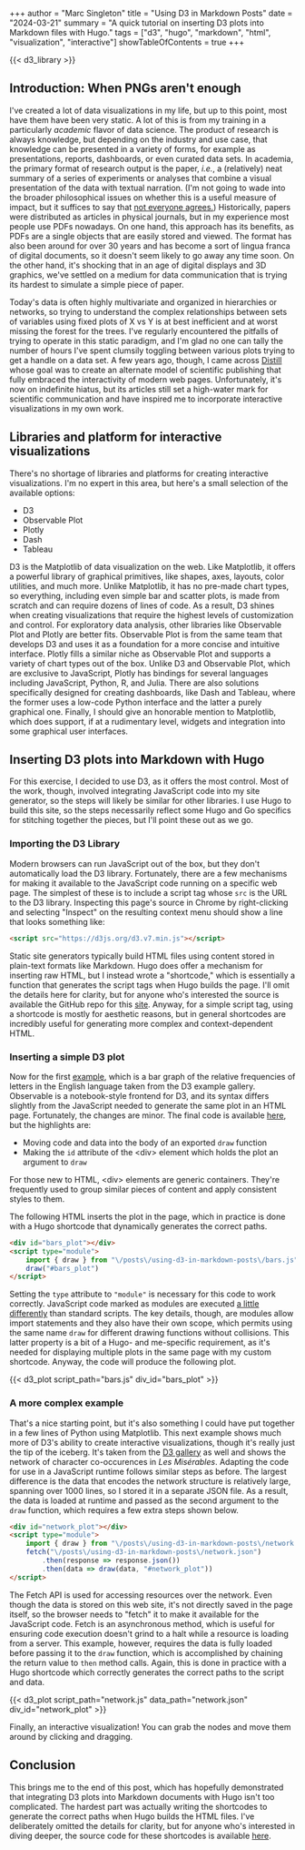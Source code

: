 +++
author = "Marc Singleton"
title = "Using D3 in Markdown Posts"
date = "2024-03-21"
summary = "A quick tutorial on inserting D3 plots into Markdown files with Hugo."
tags = ["d3", "hugo", "markdown", "html", "visualization", "interactive"]
showTableOfContents = true
+++

{{< d3_library >}}

## Introduction: When PNGs aren't enough
I've created a lot of data visualizations in my life, but up to this point, most have them have been very static. A lot of this is from my training in a particularly *academic* flavor of data science. The product of research is always knowledge, but depending on the industry and use case, that knowledge can be presented in a variety of forms, for example as presentations, reports, dashboards, or even curated data sets. In academia, the primary format of research output is the paper, *i.e.*, a (relatively) neat summary of a series of experiments or analyses that combine a visual presentation of the data with textual narration. (I'm not going to wade into the broader philosophical issues on whether this is a useful measure of impact, but it suffices to say that [not everyone agrees.](https://www.theguardian.com/books/2022/apr/11/the-big-idea-should-we-get-rid-of-the-scientific-paper)) Historically, papers were distributed as articles in physical journals, but in my experience most people use PDFs nowadays. On one hand, this approach has its benefits, as PDFs are a single objects that are easily stored and viewed. The format has also been around for over 30 years and has become a sort of lingua franca of digital documents, so it doesn't seem likely to go away any time soon. On the other hand, it's shocking that in an age of digital displays and 3D graphics, we've settled on a medium for data communication that is trying its hardest to simulate a simple piece of paper.

Today's data is often highly multivariate and organized in hierarchies or networks, so trying to understand the complex relationships between sets of variables using fixed plots of X vs Y is at best inefficient and at worst missing the forest for the trees. I've regularly encountered the pitfalls of trying to operate in this static paradigm, and I'm glad no one can tally the number of hours I've spent clumsily toggling between various plots trying to get a handle on a data set. A few years ago, though, I came across [Distill](https://distill.pub/about/) whose goal was to create an alternate model of scientific publishing that fully embraced the interactivity of modern web pages. Unfortunately, it's now on indefinite hiatus, but its articles still set a high-water mark for scientific communication and have inspired me to incorporate interactive visualizations in my own work.

## Libraries and platform for interactive visualizations
There's no shortage of libraries and platforms for creating interactive visualizations. I'm no expert in this area, but here's a small selection of the available options:

- D3
- Observable Plot
- Plotly
- Dash
- Tableau

D3 is the Matplotlib of data visualization on the web. Like Matplotlib, it offers a powerful library of graphical primitives, like shapes, axes, layouts, color utilities, and much more. Unlike Matplotlib, it has no pre-made chart types, so everything, including even simple bar and scatter plots, is made from scratch and can require dozens of lines of code. As a result, D3 shines when creating visualizations that require the highest levels of customization and control. For exploratory data analysis, other libraries like Observable Plot and Plotly are better fits. Observable Plot is from the same team that develops D3 and uses it as a foundation for a more concise and intuitive interface. Plotly fills a similar niche as Observable Plot and supports a variety of chart types out of the box. Unlike D3 and Observable Plot, which are exclusive to JavaScript, Plotly has bindings for several languages including JavaScript, Python, R, and Julia. There are also solutions specifically designed for creating dashboards, like Dash and Tableau, where the former uses a low-code Python interface and the latter a purely graphical one. Finally, I should give an honorable mention to Matplotlib, which does support, if at a rudimentary level, widgets and integration into some graphical user interfaces.

## Inserting D3 plots into Markdown with Hugo
For this exercise, I decided to use D3, as it offers the most control. Most of the work, though, involved integrating JavaScript code into my site generator, so the steps will likely be similar for other libraries. I use Hugo to build this site, so the steps necessarily reflect some Hugo and Go specifics for stitching together the pieces, but I'll point these out as we go.

### Importing the D3 Library
Modern browsers can run JavaScript out of the box, but they don't automatically load the D3 library. Fortunately, there are a few mechanisms for making it available to the JavaScript code running on a specific web page. The simplest of these is to include a script tag whose `src` is the URL to the D3 library. Inspecting this page's source in Chrome by right-clicking and selecting "Inspect" on the resulting context menu should show a line that looks something like:

```html
<script src="https://d3js.org/d3.v7.min.js"></script>
```

Static site generators typically build HTML files using content stored in plain-text formats like Markdown. Hugo does offer a mechanism for inserting raw HTML, but I instead wrote a "shortcode," which is essentially a function that generates the script tags when Hugo builds the page. I'll omit the details here for clarity, but for anyone who's interested the source is available the GitHub repo for this [site](https://github.com/marcsingleton/marcsingleton.github.io). Anyway, for a simple script tag, using a shortcode is mostly for aesthetic reasons, but in general shortcodes are incredibly useful for generating more complex and context-dependent HTML.

### Inserting a simple D3 plot
Now for the first [example](https://observablehq.com/@d3/bar-chart/2), which is a bar graph of the relative frequencies of letters in the English language taken from the D3 example gallery. Observable is a notebook-style frontend for D3, and its syntax differs slightly from the JavaScript needed to generate the same plot in an HTML page. Fortunately, the changes are minor. The final code is available [here](https://github.com/marcsingleton/marcsingletoxn.github.io/blob/main/content/posts/d3-markdown/bars.js), but the highlights are:
 
  - Moving code and data into the body of an exported `draw` function
  - Making the `id` attribute of the \<div\> element which holds the plot an argument to `draw`

For those new to HTML, \<div\> elements are generic containers. They're frequently used to group similar pieces of content and apply consistent styles to them.

The following HTML inserts the plot in the page, which in practice is done with a Hugo shortcode that dynamically generates the correct paths.

```html
<div id="bars_plot"></div>
<script type="module">
    import { draw } from "\/posts\/using-d3-in-markdown-posts\/bars.js"
    draw("#bars_plot")
</script>
```

Setting the `type` attribute to `"module"` is necessary for this code to work correctly. JavaScript code marked as modules are executed [a little differently](https://developer.mozilla.org/en-US/docs/Web/JavaScript/Guide/Modules#other_differences_between_modules_and_standard_scripts) than standard scripts. The key details, though, are modules allow import statements and they also have their own scope, which permits using the same name `draw` for different drawing functions without collisions. This latter property is a bit of a Hugo- and me-specific requirement, as it's needed for displaying multiple plots in the same page with my custom shortcode. Anyway, the code will produce the following plot.

{{< d3_plot script_path="bars.js" div_id="bars_plot" >}}

### A more complex example
That's a nice starting point, but it's also something I could have put together in a few lines of Python using Matplotlib. This next example shows much more of D3's ability to create interactive visualizations, though it's really just the tip of the iceberg. It's taken from the [D3 gallery](https://observablehq.com/@d3/force-directed-graph/2) as well and shows the network of character co-occurences in *Les Misérables*. Adapting the code for use in a JavaScript runtime follows similar steps as before. The largest difference is the data that encodes the network structure is relatively large, spanning over 1000 lines, so I stored it in a separate JSON file. As a result, the data is loaded at runtime and passed as the second argument to the `draw` function, which requires a few extra steps shown below.

```html
<div id="network_plot"></div>
<script type="module">
    import { draw } from "\/posts\/using-d3-in-markdown-posts\/network.js"
    fetch("\/posts\/using-d3-in-markdown-posts\/network.json")
        .then(response => response.json())
        .then(data => draw(data, "#network_plot"))
</script>
```

The Fetch API is used for accessing resources over the network. Even though the data is stored on this web site, it's not directly saved in the page itself, so the browser needs to "fetch" it to make it available for the JavaScript code. Fetch is an asynchronous method, which is useful for ensuring code execution doesn't grind to a halt while a resource is loading from a server. This example, however, requires the data is fully loaded before passing it to the `draw` function, which is accomplished by chaining the return value to `then` method calls. Again, this is done in practice with a Hugo shortcode which correctly generates the correct paths to the script and data.

{{< d3_plot script_path="network.js" data_path="network.json" div_id="network_plot" >}}

Finally, an interactive visualization! You can grab the nodes and move them around by clicking and dragging. 

## Conclusion
This brings me to the end of this post, which has hopefully demonstrated that integrating D3 plots into Markdown documents with Hugo isn't too complicated. The hardest part was actually writing the shortcodes to generate the correct paths when Hugo builds the HTML files. I've deliberately omitted the details for clarity, but for anyone who's interested in diving deeper, the source code for these shortcodes is available [here](https://github.com/marcsingleton/marcsingleton.github.io/tree/main/layouts/shortcodes).
